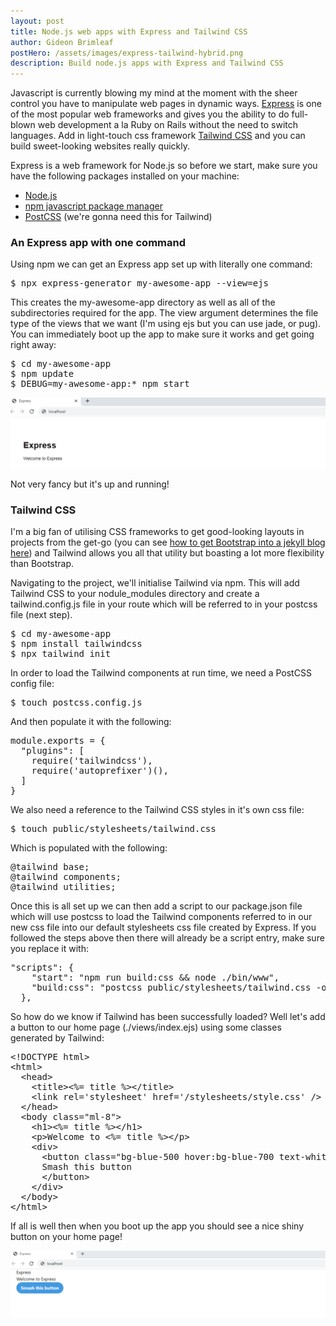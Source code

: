 ```yaml
---
layout: post
title: Node.js web apps with Express and Tailwind CSS  
author: Gideon Brimleaf
postHero: /assets/images/express-tailwind-hybrid.png
description: Build node.js apps with Express and Tailwind CSS
---
```


Javascript is currently blowing my mind at the moment with the sheer control you
have to manipulate web pages in dynamic ways. [Express](https://expressjs.com/)
is one of the most popular web frameworks and gives you the ability to do full-blown
web development a la Ruby on Rails without the need to switch languages. Add in
light-touch css framework [Tailwind CSS](https://tailwindcss.com/) and you can
build sweet-looking websites really quickly.

Express is a web framework for Node.js so before we start, make sure you have the
following packages installed on your machine:

* [Node.js](https://nodejs.org/en/)
* [npm javascript package manager](https://docs.npmjs.com/about-npm/)
* [PostCSS](https://postcss.org/) (we're gonna need this for Tailwind)


### An Express app with one command

Using npm we can get an Express app set up with literally one command:

<pre class="p-2 bg-primary text-light">
$ npx express-generator my-awesome-app --view=ejs
</pre>

This creates the my-awesome-app directory as well as all of the subdirectories
required for the app. The view argument determines the file type of the views
that we want (I'm using ejs but you can use jade, or pug). You can immediately
boot up the app to make sure it works and get going right away:

<pre class="p-2 bg-primary text-light">
$ cd my-awesome-app
$ npm update
$ DEBUG=my-awesome-app:* npm start
</pre>

<pre class="shadowy">
<img src="/assets/images/express-boot.png" alt="express home page">
</pre>

Not very fancy but it's up and running!

### Tailwind CSS

I'm a big fan of utilising CSS frameworks to get good-looking layouts in projects
from the get-go (you can see
[how to get Bootstrap into a jekyll blog here](https://gideonbrimleaf.github.io/2019/10/02/getting-bootstrap-4-into-your-jekyll-4project.html))
and Tailwind allows you all that utility but boasting a lot more flexibility than
Bootstrap.  

Navigating to the project, we'll initialise Tailwind via npm. This will add
Tailwind CSS to your nodule_modules directory and create a tailwind.config.js file
in your route which will be referred to in your postcss file (next step).

<pre class="p-2 bg-primary text-light">
$ cd my-awesome-app
$ npm install tailwindcss
$ npx tailwind init
</pre>

In order to load the Tailwind components at run time, we need a PostCSS config
file:

<pre class="p-2 bg-primary text-light">
$ touch postcss.config.js
</pre>

And then populate it with the following:

<pre class="p-2 bg-primary text-light">
module.exports = {
  "plugins": [
    require('tailwindcss'),
    require('autoprefixer')(),
  ]
}
</pre>

We also need a reference to the Tailwind CSS styles in it's own css file:

<pre class="p-2 bg-primary text-light">
$ touch public/stylesheets/tailwind.css
</pre>

Which is populated with the following:

<pre class="p-2 bg-primary text-light">
@tailwind base;
@tailwind components;
@tailwind utilities;
</pre>

Once this is all set up we can then add a script to our package.json file
which will use postcss to load the Tailwind components referred to in our new
css file into our default stylesheets css file created by Express. If you followed
the steps above then there will already be a script entry, make sure you replace
it with:

<pre class="p-2 bg-primary text-light">
"scripts": {
    "start": "npm run build:css && node ./bin/www",
    "build:css": "postcss public/stylesheets/tailwind.css -o public/stylesheets/style.css"
  },
</pre>

So how do we know if Tailwind has been successfully loaded? Well let's add a button
to our home page (./views/index.ejs) using some classes generated by Tailwind:

<pre class="p-2 bg-primary text-light">
&lt;!DOCTYPE html&gt;
&lt;html&gt;
  &lt;head&gt;
    &lt;title&gt;<%= title %>&lt;/title&gt;
    &lt;link rel='stylesheet' href='/stylesheets/style.css' /&gt;
  &lt;/head&gt;
  &lt;body class=&quot;ml-8&quot;&gt;
    &lt;h1&gt;<%= title %>&lt;/h1&gt;
    &lt;p&gt;Welcome to <%= title %>&lt;/p&gt;
    &lt;div&gt;
      &lt;button class=&quot;bg-blue-500 hover:bg-blue-700 text-white font-bold py-2 px-4 rounded-full&quot;&gt;
      Smash this button
      &lt;/button&gt;
    &lt;/div&gt;
  &lt;/body&gt;
&lt;/html&gt;
</pre>


If all is well then when you boot up the app you should see a nice shiny button
on your home page!

<pre class="shadowy mt-2">
<img src="/assets/images/express-tailwind-start.png" alt="express with tailwind">
</pre>
